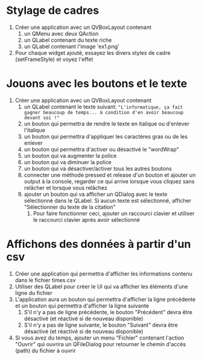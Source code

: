 # Stylage de cadres
1) Créer une application avec un QVBoxLayout contenant 
   1) un QMenu avec deux QAction
   2) un QLabel contenant du texte riche
   3) un QLabel contenant l'image 'ex1.png'
2) Pour chaque widget ajouté, essayez les divers styles de cadre (setFrameStyle) et voyez l'effet


# Jouons avec les boutons et le texte
1) Créer une application avec un QVBoxLayout contenant
   1) un QLabel contenant le texte suivant: `"L'informatique, ça fait gagner beaucoup de temps... à condition d'en avoir beaucoup devant soi !"`
   2) un bouton qui permettra de rendre le texte en italique ou d'enlever l'italique
   3) un bouton qui permettra d'appliquer les caractères gras ou de les enlever
   4) un bouton qui permettra d'activer ou désactivé le "wordWrap"
   5) un bouton qui va augmenter la police
   6) un bouton qui va diminuer la police
   7) un bouton qui va désactiver/activer tous les autres boutons
   8) connecter une méthode pressed et release d'un bouton et ajouter un output à la console, regarder ce qui arrive lorsque vous cliquez sans relâcher et lorsque vous relâchez
   9) ajouter un bouton qui va afficher un QDialog avec le texte sélectionné dans le QLabel. Si aucun texte est sélectionné, afficher "Sélectionner du texte de la citation"
      1) Pour faire fonctionner ceci, ajouter un raccourci clavier et utiliser le raccourci clavier après avoir sélectionné


# Affichons des données à partir d'un csv
1) Créer une application qui permettra d'afficher les informations contenu dans le fichier times.csv
2) Utiliser des QLabel pour créer le UI qui va afficher les éléments d'une ligne du fichier
3) L'application aura un bouton qui permettra d'afficher la ligne précédente et un bouton qui permettra d'afficher la ligne suivante
   1) S'il n'y a pas de ligne précédente, le bouton "Précédent" devra être désactivé (et réactivé si de nouveau disponible)
   2) S'il n'y a pas de ligne suivante, le bouton "Suivant" devra être désactivé (et réactivé si de nouveau disponible)
4) Si vous avez du temps, ajouter un menu "Fichier" contenant l'action "Ouvrir" qui ouvrira un QFileDialog pour retourner le chemin d'accès (path) du fichier à ouvrir
